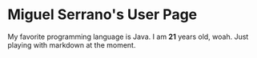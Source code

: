# Miguel Serrano's User Page
My favorite programming language is Java.
I am **21** years old, woah. Just playing with markdown at the moment.
